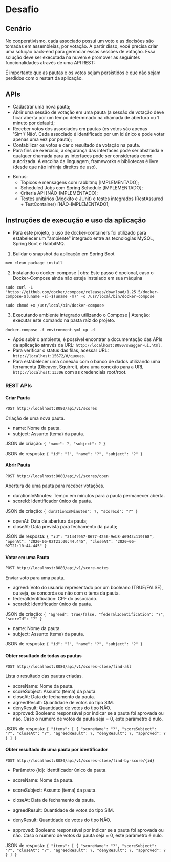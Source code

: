 # Desafio

## Cenário

No cooperativismo, cada associado possui um voto e as decisões são tomadas em assembleias, por votação. A partir disso, você precisa criar uma solução back-end para gerenciar essas sessões de votação. Essa solução deve ser executada na nuvem e promover as seguintes funcionalidades através de uma API REST:

É importante que as pautas e os votos sejam persistidos e que não sejam perdidos com o restart da aplicação.

## APIs

- Cadastrar uma nova pauta;
- Abrir uma sessão de votação em uma pauta (a sessão de votação deve ficar aberta por um tempo determinado na chamada de abertura ou 1 minuto por default);
- Receber votos dos associados em pautas (os votos são apenas 'Sim'/'Não'. Cada associado é identificado por um id único e pode votar apenas uma vez por pauta);
- Contabilizar os votos e dar o resultado da votação na pauta.
- Para fins de exercício, a segurança das interfaces pode ser abstraída e qualquer chamada para as interfaces pode ser considerada como autorizada. A escolha da linguagem, frameworks e bibliotecas é livre (desde que não infrinja direitos de uso).

* Bonus:
    - Tópicos e mensagens com rabbitmq [IMPLEMENTADO];
    - Scheduled Jobs com Spring Schedule [IMPLEMENTADO];
    - Criteria API [NÃO-IMPLEMENTADO];
    - Testes unitários (Mockito e JUnit) e testes integrados (RestAssured + TestContainer) [NÃO-IMPLEMENTADO];

## Instruções de execução e uso da aplicação

- Para este projeto, o uso de docker-containers foi utilizado para estabelecer um "ambiente" integrado entre as tecnologias MySQL, Spring Boot e RabbitMQ.

1) Buildar o snapshot da aplicação em Spring Boot

```
mvn clean package install

```

2) Instalando o docker-compose | obs: Este passo é opcional, caso o Docker-Compose ainda não esteja instalado em sua máquina

```
sudo curl -L "https://github.com/docker/compose/releases/download/1.25.5/docker-compose-$(uname -s)-$(uname -m)" -o /usr/local/bin/docker-compose

sudo chmod +x /usr/local/bin/docker-compose

```

3) Executando ambiente integrado utilizando o Compose | Atenção: executar este comando na pasta raíz do projeto.

```
docker-compose -f environment.yml up -d

```

- Após subir o ambiente, é possível encontrar a documentação das APIs da aplicação através da URL: `http://localhost:8080/swagger-ui.html`.
- Para verificar o status das filas, acessar URL: `http://localhost:15672/#/queues`. 
- Para estabelecer uma conexão com o banco de dados utilizando uma ferramenta (Dbeaver, Squirrel), abra uma conexão para a URL `http://localhost:13306` com as credenciais root/root.

### REST APIs

#### Criar Pauta

``POST http://localhost:8080/api/v1/scores``

Criação de uma nova pauta.

* name: Nome da pauta.
* subject: Assunto (tema) da pauta.

JSON de criação:
`{
    "name": ?,
    "subject": ?
}`

JSON de resposta:
`{
  "id": "?",
  "name": "?",
  "subject": "?"
}`

#### Abrir Pauta

``POST http://localhost:8080/api/v1/scores/open``

Abertura de uma pauta para receber votações.

* durationInMinutes: Tempo em minutos para a pauta permanecer aberta.
* scoreId: Identificador único da pauta.

JSON de criação:
`{
   durationInMinutes": ?,
  "scoreId": "?"
}`

* openAt: Data de abertura da pauta;
* closeAt: Data prevista para fechamento da pauta;

JSON de resposta:
`{
  "id": "3144f957-8677-4256-9eb8-d6943c119f68",
  "openAt": "2020-06-02T21:00:44.445",
  "closeAt": "2020-06-02T21:10:44.445"
}`

#### Votar em uma Pauta

``POST http://localhost:8080/api/v1/score-votes``

Enviar voto para uma pauta.

* agreed: Voto do usuário representado por um booleano (TRUE/FALSE), ou seja, se concorda ou não com o tema da pauta.
* federalIdentification: CPF do associado.
* scoreId: Identificador único da pauta. 

JSON de criação:
`{
  "agreed": true/false,
  "federalIdentification": "?",
  "scoreId": "?"
}`

* name: Nome da pauta.
* subject: Assunto (tema) da pauta.

JSON de resposta:
`{
  "id": "?",
  "name": "?",
  "subject": "?"
}`

#### Obter resultado de todas as pautas

``POST http://localhost:8080/api/v1/scores-close/find-all``

Lista o resultado das pautas criadas.

* scoreName: Nome da pauta.
* scoreSubject: Assunto (tema) da pauta.
* closeAt: Data de fechamento da pauta.
* agreedResult: Quantidade de votos do tipo SIM.
* denyResult: Quantidade de votos do tipo NÃO.
* approved: Booleano responsável por indicar se a pauta foi aprovada ou não. Caso o número de votos da pauta seja = 0, este parâmetro é nulo.

JSON de resposta:
`{
  "items": [
    {
      "scoreName": "?",
      "scoreSubject": "?",
      "closeAt": "?",
      "agreedResult": ?,
      "denyResult": ?,
      "approved": ?
    }
  ]
}`

#### Obter resultado de uma pauta por identificador

``POST http://localhost:8080/api/v1/scores-close/find-by-score/{id}``

* Parâmetro {id}: identificador único da pauta.

* scoreName: Nome da pauta.
* scoreSubject: Assunto (tema) da pauta.
* closeAt: Data de fechamento da pauta.
* agreedResult: Quantidade de votos do tipo SIM.
* denyResult: Quantidade de votos do tipo NÃO.
* approved: Booleano responsável por indicar se a pauta foi aprovada ou não. Caso o número de votos da pauta seja = 0, este parâmetro é nulo.

JSON de resposta:
`{
  "items": [
    {
      "scoreName": "?",
      "scoreSubject": "?",
      "closeAt": "?",
      "agreedResult": ?,
      "denyResult": ?,
      "approved": ?
    }
  ]
}`
